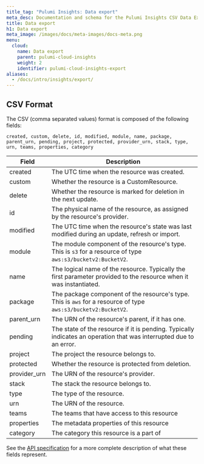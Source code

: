 ```yaml
---
title_tag: "Pulumi Insights: Data export"
meta_desc: Documentation and schema for the Pulumi Insights CSV Data Export feature.
title: Data export
h1: Data export
meta_image: /images/docs/meta-images/docs-meta.png
menu:
  cloud:
    name: Data export
    parent: pulumi-cloud-insights
    weight: 2
    identifier: pulumi-cloud-insights-export
aliases:
  - /docs/intro/insights/export/
---
```


## CSV Format

The CSV (comma separated values) format is composed of the following fields:

```
created, custom, delete, id, modified, module, name, package, parent_urn, pending, project, protected, provider_urn, stack, type, urn, teams, properties, category
```

| Field        | Description                                                                                                        |
| ------------ | ------------------------------------------------------------------------------------------------------------------ |
| created      | The UTC time when the resource was created.                                                                        |
| custom       | Whether the resource is a CustomResource.                                                                          |
| delete       | Whether the resource is marked for deletion in the next update.                                                    |
| id           | The physical name of the resource, as assigned by the resource's provider.                                         |
| modified     | The UTC time when the resource's state was last modified during an update, refresh or import.                      |
| module       | The module component of the resource's type. This is `s3` for a resource of type `aws:s3/bucketv2:BucketV2`.       |
| name         | The logical name of the resource. Typically the first parameter provided to the resource when it was instantiated. |
| package      | The package component of the resource's type. This is `aws` for a resource of type `aws:s3/bucketv2:BucketV2`.     |
| parent_urn   | The URN of the resource's parent, if it has one.                                                                   |
| pending      | The state of the resource if it is pending. Typically indicates an operation that was interrupted due to an error. |
| project      | The project the resource belongs to.                                                                               |
| protected    | Whether the resource is protected from deletion.                                                                   |
| provider_urn | The URN of the resource's provider.                                                                                |
| stack        | The stack the resource belongs to.                                                                                 |
| type         | The type of the resource.                                                                                          |
| urn          | The URN of the resource.                                                                                           |
| teams        | The teams that have access to this resource                                                                       |
| properties   | The metadata properties of this resource                                                                    |
| category     | The category this resource is a part of                                                                        |

See the [API specification](/docs/pulumi-cloud/cloud-rest-api/#data-export) for a more complete description of what these fields represent.

